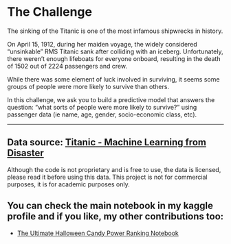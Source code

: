 # The Challenge
The sinking of the Titanic is one of the most infamous shipwrecks in history.

On April 15, 1912, during her maiden voyage, the widely considered “unsinkable” RMS Titanic sank after colliding with an iceberg. Unfortunately, there weren’t enough lifeboats for everyone onboard, resulting in the death of 1502 out of 2224 passengers and crew.

While there was some element of luck involved in surviving, it seems some groups of people were more likely to survive than others.

In this challenge, we ask you to build a predictive model that answers the question: “what sorts of people were more likely to survive?” using passenger data (ie name, age, gender, socio-economic class, etc).

---

 ## Data source: [Titanic - Machine Learning from Disaster](https://www.kaggle.com/c/titanic/overview) 

Although the code is not proprietary and is free to use, the data is licensed, please read it before using this data.
This project is not for commercial purposes, it is for academic purposes only.

## You can check the main notebook in my kaggle profile and if you like, my other contributions too: 

* [The Ultimate Halloween Candy Power Ranking Notebook](https://www.kaggle.com/dataengel/the-ultimate-halloween-candy-power-ranking) 
 